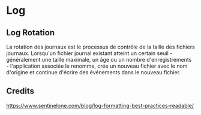 # Log

## Log Rotation

La rotation des journaux est le processus de contrôle de la taille des fichiers journaux. Lorsqu'un fichier journal existant atteint un certain seuil - généralement une taille maximale, un âge ou un nombre d'enregistrements - l'application associée le renomme, crée un nouveau fichier avec le nom d'origine et continue d'écrire des événements dans le nouveau fichier.


## Credits

https://www.sentinelone.com/blog/log-formatting-best-practices-readable/
